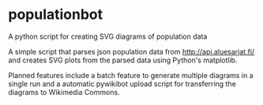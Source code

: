 # populationbot
A python script for creating SVG diagrams of population data

A simple script that parses json population data from http://api.aluesarjat.fi/ and creates SVG plots from the parsed data using
Python's matplotlib.

Planned features include a batch feature to generate multiple diagrams in a single run and a automatic pywikibot upload script for
transferring the diagrams to Wikimedia Commons.
